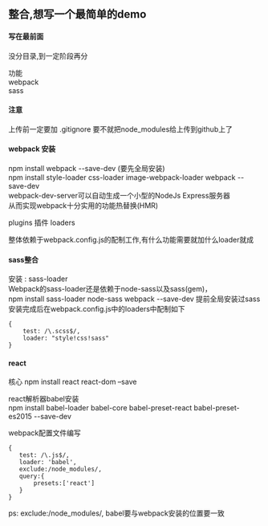 ## 整合,想写一个最简单的demo
#### 写在最前面
没分目录,到一定阶段再分  

功能   
webpack   
sass  

#### 注意
上传前一定要加 .gitignore 要不就把node_modules给上传到github上了


#### webpack 安装
npm install webpack --save-dev (要先全局安装)  
npm install style-loader css-loader image-webpack-loader webpack --save-dev  
webpack-dev-server可以自动生成一个小型的NodeJs Express服务器  
从而实现webpack十分实用的功能热替换(HMR)  

plugins  插件
loaders 

整体依赖于webpack.config.js的配制工作,有什么功能需要就加什么loader就成



#### sass整合 
安装 : sass-loader   
Webpack的sass-loader还是依赖于node-sass以及sass(gem)，  
npm install sass-loader node-sass webpack --save-dev
提前全局安装过sass 安装完成后在webpack.config.js中的loaders中配制如下
```
{
    test: /\.scss$/,
    loader: "style!css!sass"
}
```

#### react  
核心
npm install react react-dom –save  

react解析器babel安装  
npm install babel-loader babel-core babel-preset-react babel-preset-es2015 --save-dev  

webpack配置文件编写

```
{
   test: /\.js$/,
   loader: 'babel',
   exclude:/node_modules/,
   query:{
       presets:['react']
   }
}
```
ps: exclude:/node_modules/,   babel要与webpack安装的位置要一致
